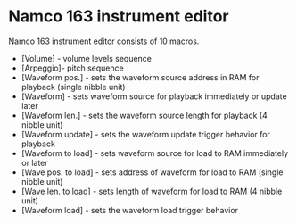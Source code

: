 # Namco 163 instrument editor

Namco 163 instrument editor consists of 10 macros.

- [Volume] - volume levels sequence
- [Arpeggio]- pitch sequence
- [Waveform pos.] - sets the waveform source address in RAM for playback (single nibble unit)
- [Waveform] - sets waveform source for playback immediately or update later
- [Waveform len.] - sets the waveform source length for playback (4 nibble unit)
- [Waveform update] - sets the waveform update trigger behavior for playback
- [Waveform to load] - sets waveform source for load to RAM immediately or later
- [Wave pos. to load] - sets address of waveform for load to RAM (single nibble unit)
- [Wave len. to load] - sets length of waveform for load to RAM (4 nibble unit)
- [Waveform load] - sets the waveform load trigger behavior
